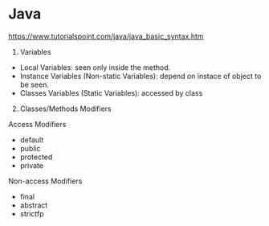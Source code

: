 # Java

https://www.tutorialspoint.com/java/java_basic_syntax.htm

1. Variables
* Local Variables: seen only inside the method.
* Instance Variables (Non-static Variables): depend on instace of object to be seen. 
* Classes Variables (Static Variables): accessed by class

2. Classes/Methods Modifiers

Access Modifiers
* default
* public
* protected
* private
    
Non-access Modifiers
* final
* abstract
* strictfp
